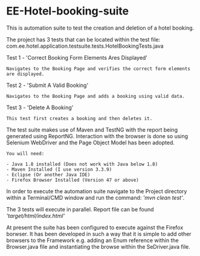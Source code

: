 EE-Hotel-booking-suite
=====================================

This is automation suite to test the creation and deletion of a hotel booking. 

The project has 3 tests that can be located within the test file: com.ee.hotel.application.testsuite.tests.HotelBookingTests.java

Test 1 - 'Correct Booking Form Elements Ares Displayed'

	Navigates to the Booking Page and verifies the correct form elements are displayed.
Test 2 - 'Submit A Valid Booking'

	Navigates to the Booking Page and adds a booking using valid data.
Test 3 - 'Delete A Booking'
	
	This test first creates a booking and then deletes it.

The test suite makes use of Maven and TestNG with the report being generated using ReportNG.
Interaction with the browser is done so using Selenium WebDriver and the Page Object Model has been adopted.

```
You will need:

- Java 1.8 installed (Does not work with Java below 1.8)
- Maven Installed (I use version 3.3.9)
- Eclipse (Or another Java IDE)
- Firefox Browser Installed (Version 47 or above)
```

In order to execute the automation suite navigate to the Project directory within a Terminal/CMD window and run the command: *'mvn clean test'*.

The 3 tests will execute in parallel. Report file can be found *'target/html/index.html'*

At present the suite has been configured to execute against the Firefox borwser. It has been developed in such a way that it is simple to add other browsers to the Framework e.g. adding an Enum reference within the Browser.java file and instantiating the browse within the SeDriver.java file.
